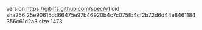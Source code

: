 version https://git-lfs.github.com/spec/v1
oid sha256:25e90615dd66475e97b46920b4c7c075fb4cf2b72d6d44e8461184356c61d2a3
size 1473

